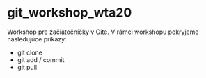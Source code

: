 # git_workshop_wta20

Workshop pre začiatočníčky v Gite. V rámci workshopu pokryjeme nasledujúce príkazy:
- git clone
- git add / commit
- git pull